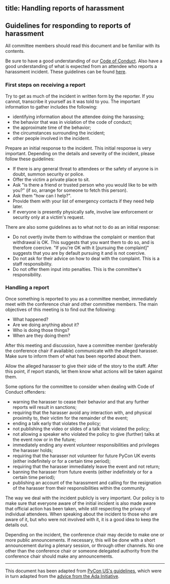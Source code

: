title: Handling reports of harassment
---

## Guidelines for responding to reports of harassment

All committee members should read this document and be familiar with its
contents.

Be sure to have a good understanding of our [Code of
Conduct](/code-of-conduct/). Also have a good understanding of what is expected
from an attendee who reports a harassment incident. These guidelines can be
found [here](/code-of-conduct/reporting-harassment/).

### First steps on receiving a report

Try to get as much of the incident in written form by the reporter. If you
cannot, transcribe it yourself as it was told to you. The important information
to gather includes the following:

* identifying information about the attendee doing the harassing;
* the behavior that was in violation of the code of conduct;
* the approximate time of the behavior;
* the circumstances surrounding the incident;
* other people involved in the incident.

Prepare an initial response to the incident. This initial response is very
important. Depending on the details and severity of the incident, please follow
these guidelines:

* If there is any general threat to attendees or the safety of anyone is in
  doubt, summon security or police.
* Offer the victim a private place to sit.
* Ask "is there a friend or trusted person who you would like to be with you?"
  (if so, arrange for someone to fetch this person).
* Ask them "how can I help?".
* Provide them with your list of emergency contacts if they need help later.
* If everyone is presently physically safe, involve law enforcement or security
  only at a victim's request.

There are also some guidelines as to what not to do as an initial response:

* Do not overtly invite them to withdraw the complaint or mention that
  withdrawal is OK. This suggests that you want them to do so, and is therefore
  coercive. "If you're OK with it [pursuing the complaint]" suggests that you
  are by default pursuing it and is not coercive.
* Do not ask for their advice on how to deal with the complaint. This is a staff
  responsibility.
* Do not offer them input into penalties. This is the committee's responsibility.

### Handling a report

Once something is reported to you as a committee member, immediately meet with
the conference chair and other committee members. The main objectives of this
meeting is to find out the following:

* What happened?
* Are we doing anything about it?
* Who is doing those things?
* When are they doing them?

After this meeting and discussion, have a committee member (preferably the
conference chair if available) communicate with the alleged harasser. Make sure
to inform them of what has been reported about them.

Allow the alleged harasser to give their side of the story to the staff. After
this point, if report stands, let them know what actions will be taken against
them.

Some options for the committee to consider when dealing with Code of Conduct
offenders:

* warning the harasser to cease their behavior and that any further reports
  will result in sanctions;
* requiring that the harasser avoid any interaction with, and physical
  proximity to, their victim for the remainder of the event;
* ending a talk early that violates the policy;
* not publishing the video or slides of a talk that violated the policy;
* not allowing a speaker who violated the policy to give (further) talks at the
  event now or in the future;
* immediately ending any event volunteer responsibilities and privileges the
  harasser holds;
* requiring that the harasser not volunteer for future PyCon UK events (either
  indefinitely or for a certain time period);
* requiring that the harasser immediately leave the event and not return;
* banning the harasser from future events (either indefinitely or for a certain
  time period);
* publishing an account of the harassment and calling for the resignation of
  the harasser from their responsibilities within the community.

The way we deal with the incident publicly is very important. Our policy is to
make sure that everyone aware of the initial incident is also made aware that
official action has been taken, while still respecting the privacy of
individual attendees. When speaking about the incident to those who are aware
of it, but who were not involved with it, it is a good idea to keep the details
out.

Depending on the incident, the conference chair may decide to make one or more
public announcements. If necessary, this will be done with a short announcement
during a plenary session, or through other channels.  No one other than the
conference chair or someone delegated authority from the conference chair
should make any announcements.

- - -

This document has been adapted from [PyCon US's
guidelines](https://us.pycon.org/2016/about/code-of-conduct/harassment-incidents-staff/),
which were in turn adapted from the [advice from the Ada
Initiative](http://geekfeminism.wikia.com/wiki/Conference_anti-harassment/Responding_to_reports).
